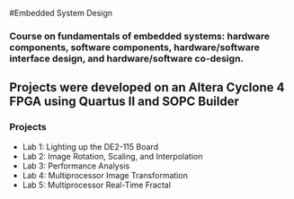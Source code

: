 #Embedded System Design 
### Course on fundamentals of embedded systems: hardware components, software components, hardware/software interface design, and hardware/software co-design.
## Projects were developed on an Altera Cyclone 4 FPGA using Quartus II and SOPC Builder

### Projects
* Lab 1:  Lighting up the DE2-115 Board
* Lab 2:  Image Rotation, Scaling, and Interpolation
* Lab 3:  Performance Analysis
* Lab 4:  Multiprocessor Image Transformation
* Lab 5:  Multiprocessor Real-Time Fractal 